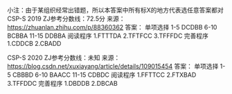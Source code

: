 小注：由于某组织经常出错题，所以本答案中所有标X的地方代表选任意答案都对
CSP-S 2019 ZJ参考分数线：72.5分
来源：https://zhuanlan.zhihu.com/p/88360362
答案：
单项选择
1-5 DCDBB
6-10 BCBBA
11-15 DDBBA
阅读程序
1.FTTTDA
2.TFTFCC
3.TFFFDC
完善程序
1.CDDCB
2.CBADD

CSP-S 2020 ZJ参考分数线：未知
来源：https://blog.csdn.net/xuxiayang/article/details/109015454
答案：
单项选择
1-5 CBBBD
6-10 BAACC
11-15 CDBDC
阅读程序
1.FFTTCC
2.FTXBAD
3.TFFDDC
完善程序
1.DBDDB
2.DBCAB

